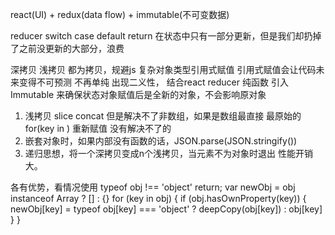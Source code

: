 react(UI) + redux(data flow) + immutable(不可变数据)

reducer
    switch
        case
    default
        return
在状态中只有一部分更新，但是我们却扔掉了之前没更新的大部分，浪费

深拷贝 浅拷贝
都为拷贝，规避js 复杂对象类型引用式赋值 
引用式赋值会让代码未来变得不可预测 不再单纯 出现二义性，
结合react reducer 纯函数 引入Immutable 来确保状态对象赋值后是全新的对象，不会影响原对象
1. 浅拷贝
    slice concat 但是解决不了非数组，如果是数组最直接
    最原始的for(key in ) 重新赋值 没有解决不了的
2. 嵌套对象时，如果内部没有函数的话，JSON.parse(JSON.stringify())
3. 递归思想，将一个深拷贝变成n个浅拷贝，当元素不为对象时退出 性能开销大。

各有优势，看情况使用
typeof obj !== 'object' return;
var newObj = obj instanceof Array ? [] : {}
for (key in obj) {
    if (obj.hasOwnProperty(key)) {
        newObj[key] = typeof obj[key] === 'object' ? deepCopy(obj[key]) : obj[key]
    }
}
